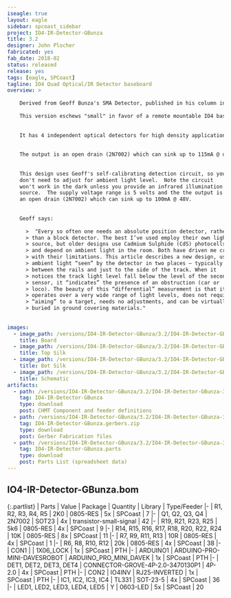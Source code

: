 ```yaml
---
iseagle: true
layout: eagle
sidebar: spcoast_sidebar
project: IO4-IR-Detector-GBunza
title: 3.2
designer: John Plocher
fabricated: yes
fab_date: 2018-02
status: released
release: yes
tags: [eagle, SPCoast]
tagline: IO4 Quad Optical/IR Detector baseboard
overview: >
    
    Derived from Geoff Bunza's SMA Detector, published in his column in MRH as "SMA23 – A New DCC & DC Car & Loco Detector – Differential Absolute Position Detector (DAPD)"
    
    This version eschews "small" in favor of a remote mountable IO4 baseboard that can be mounted near the point of use, and then use [sensors disguised as ties](/pages/IO4-IR-Detector-GBunza-Fingers.html) for the sensor electronics themselves.
    
    
    It has 4 independent optical detectors for high density applications.  4 Circuit Enhanced Optical Position Detector uses an Arduino ProMini (included) for its timing and de-bounce, so these parameters can be changed in software.
    
    
    The output is an open drain (2N7002) which can sink up to 115mA @ up to 48V.
    
    
    This design uses Geoff's self-calibrating detection circuit, so you
    don't need to adjust for ambient light level.  Note the circuit
    won't work in the dark unless you provide an infrared illumination
    source.  The supply voltage range is 5 volts and the the output is
    an open drain (2N7002) which can sink up to 100mA @ 48V.
    
    
    Geoff says:
    
      >  "Every so often one needs an absolute position detector, rather
      > than a block detector. The best I’ve used employ their own light
      > source, but older designs use Cadmium Sulphide (CdS) photocells
      > and depend on ambient light in the room. Both have driven me crazy
      > with their limitations. This article describes a new design, using
      > ambient light “seen” by the detector in two places – typically
      > between the rails and just to the side of the track. When it
      > notices the track light level fall below the level of the second
      > sensor, it “indicates” the presence of an obstruction (car or
      > loco). The beauty of this “differential” measurement is that it
      > operates over a very wide range of light levels, does not require
      > “aiming” to a target, needs no adjustments, and can be virtually
      > buried in ground covering materials."
    
    
images:
  - image_path: /versions/IO4-IR-Detector-GBunza/3.2/IO4-IR-Detector-GBunza-3.2.brd.png
    title: Board
  - image_path: /versions/IO4-IR-Detector-GBunza/3.2/IO4-IR-Detector-GBunza-3.2.top.brd.png
    title: Top Silk
  - image_path: /versions/IO4-IR-Detector-GBunza/3.2/IO4-IR-Detector-GBunza-3.2.bot.brd.png
    title: Bot Silk
  - image_path: /versions/IO4-IR-Detector-GBunza/3.2/IO4-IR-Detector-GBunza-3.2.sch.png
    title: Schematic
artifacts:
  - path: /versions/IO4-IR-Detector-GBunza/3.2/IO4-IR-Detector-GBunza-3.2.dpv
    tag: IO4-IR-Detector-GBunza
    type: download
    post: CHMT Component and feeder definitions
  - path: /versions/IO4-IR-Detector-GBunza/3.2/IO4-IR-Detector-GBunza-3.2.gerbers.zip
    tag: IO4-IR-Detector-GBunza.gerbers.zip
    type: download
    post: Gerber Fabrication files
  - path: /versions/IO4-IR-Detector-GBunza/3.2/IO4-IR-Detector-GBunza-3.2.parts.csv
    tag: IO4-IR-Detector-GBunza.parts
    type: download
    post: Parts List (spreadsheet data)
---
```


## IO4-IR-Detector-GBunza.bom

{:.partlist}
| Parts | Value | Package | Quantity | Library | Type/Feeder
|-
| R1, R2, R3, R4, R5 | 2K0 | 0805-RES | 5x | SPCoast | 7
|-
| Q1, Q2, Q3, Q4 | 2N7002 | SOT23 | 4x | transistor-small-signal | 42
|-
| R19, R21, R23, R25 | 5k6 | 0805-RES | 4x | SPCoast | 9
|-
| R14, R15, R16, R17, R18, R20, R22, R24 | 10K | 0805-RES | 8x | SPCoast | 11
|-
| R7, R9, R11, R13 | 10R | 0805-RES | 4x | SPCoast | 1
|-
| R6, R8, R10, R12 | 20k | 0805-RES | 4x | SPCoast | 38
|-
| CON1 |  | 1X06_LOCK | 1x | SPCoast | PTH
|-
| ARDUINO1 | ARDUINO-PRO-MINI-DAVESROBOT | ARDUINO_PRO_MINI_DAVEK | 1x | SPCoast | PTH
|-
| DET1, DET2, DET3, DET4 | CONNECTOR-GROVE-4P-2.0-3470130P1 | 4P-2.0 | 4x | SPCoast | PTH
|-
| CON2 | IO4INV | RJ25-INVERTED | 1x | SPCoast | PTH
|-
| IC1, IC2, IC3, IC4 | TL331 | SOT-23-5 | 4x | SPCoast | 36
|-
| LED1, LED2, LED3, LED4, LED5 | Y | 0603-LED | 5x | SPCoast | 20
